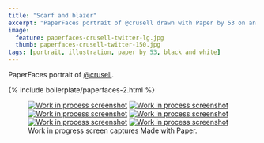 ```yaml
---
title: "Scarf and blazer"
excerpt: "PaperFaces portrait of @crusell drawn with Paper by 53 on an iPad."
image: 
  feature: paperfaces-crusell-twitter-lg.jpg
  thumb: paperfaces-crusell-twitter-150.jpg
tags: [portrait, illustration, paper by 53, black and white]
---
```


PaperFaces portrait of [@crusell](http://twitter.com/crusell).

{% include boilerplate/paperfaces-2.html %}

<figure class="third">
	<a href="{{ site.url }}/images/paperfaces-crusell-process-1-lg.jpg"><img src="{{ site.url }}/images/paperfaces-crusell-process-1-600.jpg" alt="Work in process screenshot"></a>
	<a href="{{ site.url }}/images/paperfaces-crusell-process-2-lg.jpg"><img src="{{ site.url }}/images/paperfaces-crusell-process-2-600.jpg" alt="Work in process screenshot"></a>
	<a href="{{ site.url }}/images/paperfaces-crusell-process-3-lg.jpg"><img src="{{ site.url }}/images/paperfaces-crusell-process-3-600.jpg" alt="Work in process screenshot"></a>
	<a href="{{ site.url }}/images/paperfaces-crusell-process-4-lg.jpg"><img src="{{ site.url }}/images/paperfaces-crusell-process-4-600.jpg" alt="Work in process screenshot"></a>
	<a href="{{ site.url }}/images/paperfaces-crusell-process-5-lg.jpg"><img src="{{ site.url }}/images/paperfaces-crusell-process-5-600.jpg" alt="Work in process screenshot"></a>
	<a href="{{ site.url }}/images/paperfaces-crusell-process-6-lg.jpg"><img src="{{ site.url }}/images/paperfaces-crusell-process-6-600.jpg" alt="Work in process screenshot"></a>
	<figcaption>Work in progress screen captures Made with Paper.</figcaption>
</figure>